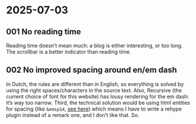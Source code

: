 # 2025-07-03

## 001 No reading time

Reading time doesn’t mean much: a blog is either interesting, or too long. The scrollbar is a better indicator than reading time.

## 002 No improved spacing around en/em dash

In Dutch, the rules are different than in English, so everything is solved by using the right spaces/characters in the source text. Also, Recursive (the current choice of font for this website) has lousy rendering for the em dash: it’s way too narrow. Third, the technical solution would be using html entities for spacing (like `&emsp14`, [see here](https://stackoverflow.com/questions/8515365/are-there-other-whitespace-codes-like-nbsp-for-half-spaces-em-spaces-en-space)) which means I have to write a rehype plugin instead of a remark one, and I don’t like that. So.
